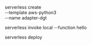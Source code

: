 serverless create \
    --template aws-python3 \
    --name adapter-dgt

serverless invoke local --function hello

serverless deploy